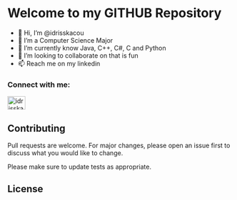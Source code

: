 
<!---
idrisskacou/idrisskacou is a ✨ special ✨ repository because its `README.md` (this file) appears on your GitHub profile.
You can click the Preview link to take a look at your changes.
--->
# Welcome to my GITHUB Repository


- 👋 Hi, I’m @idrisskacou
- 👀 I’m a Computer Science Major
- 🌱 I’m currently know Java, C++, C#, C and Python 
- 💞️ I’m looking to collaborate on that is fun
- 📫 Reach me on my linkedin


<h3 align="left">Connect with me:</h3>
<p align="left">
<a href="https://linkedin.com/in/idriss-kacou" target="blank"><img align="center" src="https://raw.githubusercontent.com/rahuldkjain/github-profile-readme-generator/master/src/images/icons/Social/linked-in-alt.svg" alt="idrisskacou" height="30" width="40" /></a>
</p>



## Contributing

Pull requests are welcome. For major changes, please open an issue first
to discuss what you would like to change.

Please make sure to update tests as appropriate.

## License

[](https://choosealicense.com/licenses/mit/)
